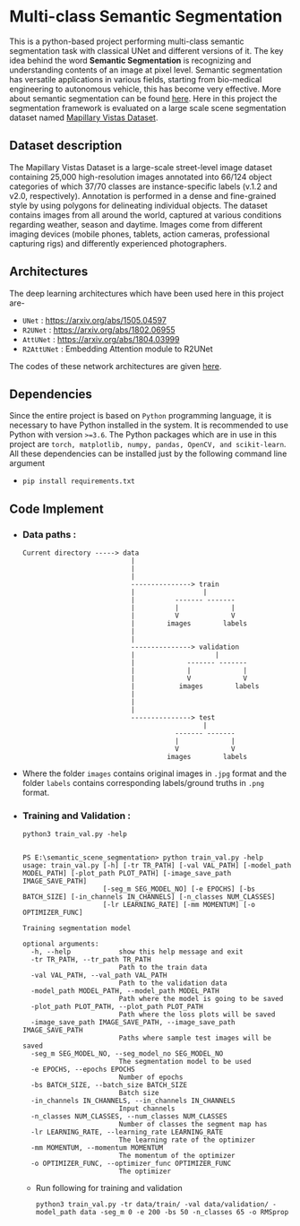 # Multi-class Semantic Segmentation
This is a python-based project performing multi-class semantic segmentation task with classical UNet and different versions of it. The key idea behind the word **Semantic Segmentation** is recognizing and understanding contents of an image at pixel level. Semantic segmentation has versatile applications in various fields, starting from bio-medical engineering to autonomous vehicle, this has become very effective. More about semantic segmentation can be found [here](https://www.jeremyjordan.me/semantic-segmentation/). Here in this project the segmentation framework is evaluated on a large scale scene segmentation dataset named [Mapillary Vistas Dataset](https://www.mapillary.com/dataset/vistas).  

## Dataset description
The Mapillary Vistas Dataset is a large-scale street-level image dataset containing 25,000 high-resolution images annotated into 66/124 object categories of which 37/70 classes are instance-specific labels (v.1.2 and v2.0, respectively). Annotation is performed in a dense and fine-grained style by using polygons for delineating individual objects. The dataset contains images from all around the world, captured at various conditions regarding weather, season and daytime. Images come from different imaging devices (mobile phones, tablets, action cameras, professional capturing rigs) and differently experienced photographers.

## Architectures
The deep learning architectures which have been used here in this project are-
- `UNet` : https://arxiv.org/abs/1505.04597
- `R2UNet` : https://arxiv.org/abs/1802.06955
- `AttUNet` : https://arxiv.org/abs/1804.03999
- `R2AttUNet` : Embedding Attention module to R2UNet

The codes of these network architectures are given [here](https://github.com/SohamChattopadhyayEE/Multi-class-semantic-segmentation/tree/main/models/network).

## Dependencies
Since the entire project is based on `Python` programming language, it is necessary to have Python installed in the system. It is recommended to use Python with version `>=3.6`.
The Python packages which are in use in this project are `torch, matplotlib, numpy, pandas, OpenCV, and scikit-learn`. All these dependencies can be installed just by the following command line argument
- `pip install requirements.txt` 

## Code Implement
- ### Data paths :
      Current directory -----> data
                                 |
                                 |
                                 |               
                                 ---------------> train 
                                 |                 |
                                 |          ------- -------
                                 |          |             |
                                 |          V             V
                                 |        images        labels
                                 |
                                 |
                                 ---------------> validation    
                                 |                    |
                                 |             ------- -------
                                 |             |             |
                                 |             V             V
                                 |           images        labels
                                 |
                                 |
                                 |
                                 ---------------> test
                                                   |
                                            ------- -------
                                            |             |
                                            V             V
                                          images        labels
       
- Where the folder `images` contains original images in `.jpg` format and the folder `labels` contains corresponding labels/ground truths in `.png` format.  
- ### Training and Validation :
      python3 train_val.py -help
      
      
      PS E:\semantic_scene_segmentation> python train_val.py -help
      usage: train_val.py [-h] [-tr TR_PATH] [-val VAL_PATH] [-model_path MODEL_PATH] [-plot_path PLOT_PATH] [-image_save_path IMAGE_SAVE_PATH]
                          [-seg_m SEG_MODEL_NO] [-e EPOCHS] [-bs BATCH_SIZE] [-in_channels IN_CHANNELS] [-n_classes NUM_CLASSES]
                          [-lr LEARNING_RATE] [-mm MOMENTUM] [-o OPTIMIZER_FUNC]

      Training segmentation model

      optional arguments:
        -h, --help            show this help message and exit
        -tr TR_PATH, --tr_path TR_PATH
                              Path to the train data
        -val VAL_PATH, --val_path VAL_PATH
                              Path to the validation data
        -model_path MODEL_PATH, --model_path MODEL_PATH
                              Path where the model is going to be saved
        -plot_path PLOT_PATH, --plot_path PLOT_PATH
                              Path where the loss plots will be saved
        -image_save_path IMAGE_SAVE_PATH, --image_save_path IMAGE_SAVE_PATH
                              Paths where sample test images will be saved
        -seg_m SEG_MODEL_NO, --seg_model_no SEG_MODEL_NO
                              The segmentation model to be used
        -e EPOCHS, --epochs EPOCHS
                              Number of epochs
        -bs BATCH_SIZE, --batch_size BATCH_SIZE
                              Batch size
        -in_channels IN_CHANNELS, --in_channels IN_CHANNELS
                              Input channels
        -n_classes NUM_CLASSES, --num_classes NUM_CLASSES
                              Number of classes the segment map has
        -lr LEARNING_RATE, --learning_rate LEARNING_RATE
                              The learning rate of the optimizer
        -mm MOMENTUM, --momentum MOMENTUM
                              The momentum of the optimizer
        -o OPTIMIZER_FUNC, --optimizer_func OPTIMIZER_FUNC
                              The optimizer
   - Run following for training and validation 
  
      `python3 train_val.py -tr data/train/ -val data/validation/ -model_path data -seg_m 0 -e 200 -bs 50 -n_classes 65 -o RMSprop`
